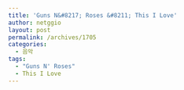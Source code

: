 ```yaml
---
title: 'Guns N&#8217; Roses &#8211; This I Love'
author: netggio
layout: post
permalink: /archives/1705
categories:
  - 음악
tags:
  - "Guns N' Roses"
  - This I Love
---
```

